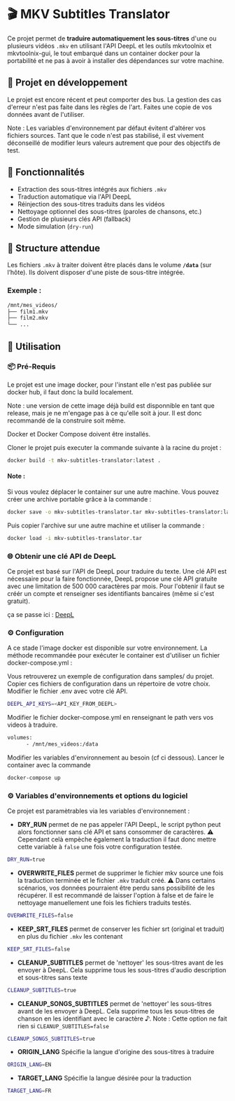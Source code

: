 # 🎬 MKV Subtitles Translator

Ce projet permet de **traduire automatiquement les sous-titres** d'une ou plusieurs vidéos `.mkv` en utilisant l'API DeepL et les outils mkvtoolnix et mkvtoolnix-gui, le tout embarqué dans un container docker pour la portabilité et ne pas à avoir à installer des dépendances sur votre machine.

## 🚧 Projet en développement

Le projet est encore récent et peut comporter des bus. La gestion des cas d'erreur n'est pas faite dans les règles de l'art. Faites une copie de vos données avant de l'utiliser.

Note : Les variables d'environnement par défaut évitent d'altérer vos fichiers sources. Tant que le code n'est pas stabilisé, il est vivement déconseillé de modifier leurs valeurs autrement que pour des objectifs de test.

## 🚀 Fonctionnalités
- Extraction des sous-titres intégrés aux fichiers `.mkv`
- Traduction automatique via l'API DeepL
- Réinjection des sous-titres traduits dans les vidéos
- Nettoyage optionnel des sous-titres (paroles de chansons, etc.)
- Gestion de plusieurs clés API (fallback)
- Mode simulation (`dry-run`)

## 📁 Structure attendue

Les fichiers `.mkv` à traiter doivent être placés dans le volume **`/data`** (sur l’hôte).
Ils doivent disposer d'une piste de sous-titre intégrée.

### Exemple :
```bash
/mnt/mes_videos/
├── film1.mkv
├── film2.mkv
└── ...
```

## 🐳 Utilisation

### 📦 Pré-Requis

Le projet est une image docker, pour l'instant elle n'est pas publiée sur docker hub, il faut donc la build localement.

Note : une version de cette image déjà build est disponnible en tant que release, mais je ne m'engage pas à ce qu'elle soit à jour. Il est donc recommandé de la construire soit même.

Docker et Docker Compose doivent être installés.

Cloner le projet puis executer la commande suivante à la racine du projet :
```bash
docker build -t mkv-subtitles-translator:latest .
```

#### Note :
Si vous voulez déplacer le container sur une autre machine.
Vous pouvez créer une archive portable grâce à la commande :
```bash
docker save -o mkv-subtitles-translator.tar mkv-subtitles-translator:latest
```
Puis copier l'archive sur une autre machine et utiliser la commande :
```bash
docker load -i mkv-subtitles-translator.tar
```

### 🌐 Obtenir une clé API de DeepL

Ce projet est basé sur l'API de DeepL pour traduire du texte.
Une clé API est nécessaire pour la faire fonctionnée, DeepL propose une clé API gratuite avec une limitation de 500 000 caractères par mois.
Pour l'obtenir il faut se créér un compte et renseigner ses identifiants bancaires (même si c'est gratuit).

ça se passe ici :
[DeepL](https://www.deepl.com/fr/signup)

### ⚙️ Configuration

A ce stade l'image docker est disponible sur votre environnement.
La méthode recommandée pour exécuter le container est d'utiliser un fichier docker-compose.yml :

Vous retrouverez un exemple de configuration dans samples/ du projet.
Copier ces fichiers de configuration dans un répertoire de votre choix.
Modifier le fichier .env avec votre clé API.
```bash
DEEPL_API_KEYS=<API_KEY_FROM_DEEPL>
```
Modifier le fichier docker-compose.yml en renseignant le path vers vos videos à traduire.
```bash
volumes:
      - /mnt/mes_videos:/data
```
Modifier les variables d'environnement au besoin (cf ci dessous).
Lancer le container avec la commande
```bash
docker-compose up
```

### ⚙️ Variables d'environnements et options du logiciel

Ce projet est paramètrables via les variables d'environnement :

- **DRY_RUN** permet de ne pas appeler l'API DeepL, le script python peut alors fonctionner sans clé API et sans consommer de caractères.
⚠️ Cependant celà empèche également la traduction il faut donc mettre cette variable à `false` une fois votre configuration testée.
```bash
DRY_RUN=true
```
- **OVERWRITE_FILES** permet de supprimer le fichier mkv source une fois la traduction terminée et le fichier `.mkv` traduit créé.
⚠️ Dans certains scénarios, vos données pourraient être perdu sans possibilité de les récupérer.
Il est recommandé de laisser l'option à false et de faire le nettoyage manuellement une fois les fichiers traduits testés.
```bash
OVERWRITE_FILES=false
```

- **KEEP_SRT_FILES** permet de conserver les fichier srt (original et traduit) en plus du fichier `.mkv` les contenant
```bash
KEEP_SRT_FILES=false
```

- **CLEANUP_SUBTITLES** permet de 'nettoyer' les sous-titres avant de les envoyer à DeepL.
Cela supprime tous les sous-titres d'audio description et sous-titres sans texte
```bash
CLEANUP_SUBTITLES=true
```

- **CLEANUP_SONGS_SUBTITLES** permet de 'nettoyer' les sous-titres avant de les envoyer à DeepL.
Cela supprime tous les sous-titres de chanson en les identifiant avec le caractère ♪.
Note : Cette option ne fait rien si `CLEANUP_SUBTITLES=false`
```bash
CLEANUP_SONGS_SUBTITLES=true
```

- **ORIGIN_LANG** Spécifie la langue d'origine des sous-titres à traduire
```bash
ORIGIN_LANG=EN
```

- **TARGET_LANG** Spécifie la langue désirée pour la traduction
```bash
TARGET_LANG=FR
```









